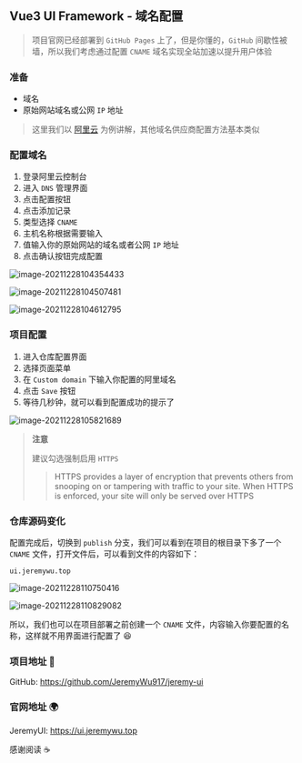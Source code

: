 

## Vue3 UI  Framework - 域名配置

> 项目官网已经部署到 `GitHub Pages` 上了，但是你懂的，`GitHub` 间歇性被墙，所以我们考虑通过配置 `CNAME` 域名实现全站加速以提升用户体验
>

### 准备

- 域名
- 原始网站域名或公网 `IP` 地址

> 这里我们以 [阿里云](https://www.aliyun.com/) 为例讲解，其他域名供应商配置方法基本类似

### 配置域名

1. 登录阿里云控制台
2. 进入 `DNS` 管理界面
3. 点击配置按钮
4. 点击添加记录
5. 类型选择 `CNAME`
6. 主机名称根据需要输入
7. 值输入你的原始网站的域名或者公网 `IP` 地址
8. 点击确认按钮完成配置

![image-20211228104354433](https://gitee.com/jeremywuiot/img-res-all/raw/master/src/iie_shop/image-20211228104354433.png)

![image-20211228104507481](https://gitee.com/jeremywuiot/img-res-all/raw/master/src/iie_shop/image-20211228104507481.png)

![image-20211228104612795](https://gitee.com/jeremywuiot/img-res-all/raw/master/src/iie_shop/image-20211228104612795.png)

### 项目配置

1. 进入仓库配置界面
2. 选择页面菜单
3. 在 `Custom domain` 下输入你配置的阿里域名
4. 点击 `Save` 按钮
5. 等待几秒钟，就可以看到配置成功的提示了

![image-20211228105821689](https://gitee.com/jeremywuiot/img-res-all/raw/master/src/iie_shop/image-20211228105821689.png)

> **注意**
>
> 建议勾选强制启用 `HTTPS`
>
> > HTTPS provides a layer of encryption that prevents others from snooping on or tampering with traffic to your site.
> > When HTTPS is enforced, your site will only be served over HTTPS

### 仓库源码变化

配置完成后，切换到 `publish` 分支，我们可以看到在项目的根目录下多了一个 `CNAME` 文件，打开文件后，可以看到文件的内容如下：

```
ui.jeremywu.top
```

![image-20211228110750416](https://gitee.com/jeremywuiot/img-res-all/raw/master/src/iie_shop/image-20211228110750416.png)

![image-20211228110829082](https://gitee.com/jeremywuiot/img-res-all/raw/master/src/iie_shop/image-20211228110829082.png)

所以，我们也可以在项目部署之前创建一个 `CNAME` 文件，内容输入你要配置的名称，这样就不用界面进行配置了 :laughing:

### 项目地址 :gift:

GitHub: https://github.com/JeremyWu917/jeremy-ui

### 官网地址 :earth_africa:

JeremyUI: https://ui.jeremywu.top



感谢阅读 :coffee: